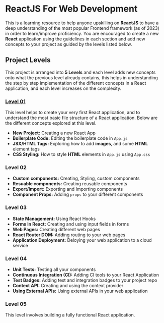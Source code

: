 # ReactJS For Web Development
This is a learning resource to help anyone upskilling on **ReactJS** to have a deep understanding of the most popular Frontend framework (as of 2023) in order to learn/improve proficiency. You are encouraged to create a new **React** application using the guidelines in each section and add new concepts to your project as guided by the levels listed below.

## Project Levels
This project is arranged into **5 Levels** and each level adds new concepts onto what the previous level already contains, this helps in understanding the step by step implementation of the different concepts in a React application, and each level increases on the complexity.

### [Level 01](https://github.com/ZackAtama/react_project/tree/project-level-01)
This level helps to create your very first React application, and to understand the most basic file structure of a React application. Below are the different concepts explored at this level.
- **New Project:** Creating a new React App
- **Boilerplate Code:** Editing the boilerplate code in `App.js`
- **JSX/HTML Tags:** Exploring how to add **images**, and some **HTML** element tags
- **CSS Styling:** How to style **HTML** elements in `App.js` using `App.css`

### Level 02
- **Custom components:** Creating, Styling, custom components
- **Resuable components:** Creating reusable components
- **Export/Import:** Exporting and Importing components
- **Component Props:** Adding `props` to your different components

### Level 03
- **State Management:** Using React Hooks
- **Forms In React:** Creating and using input fields in forms
- **Web Pages:** Creating different web pages
- **React Router DOM:** Adding routing to your web pages
- **Application Deployment:** Deloying your web application to a cloud service

### Level 04
- **Unit Tests:** Testing all your components
- **Continuous Integration (CI):** Adding CI tools to your React Application
- **Test Badges:** Adding test and integration badges to your project repo
- **Context API:** Creating and using the context provider
- **Using External APIs:** Using external APIs in your web application

### Level 05
This level involves building a fully functional React application.
